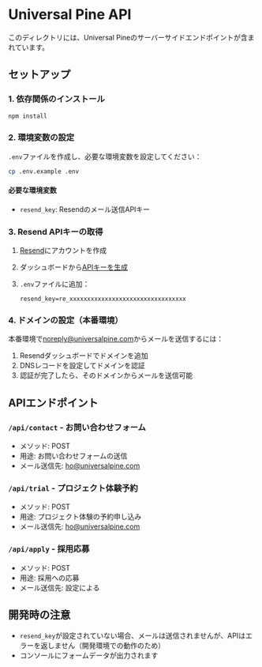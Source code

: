 # Universal Pine API

このディレクトリには、Universal Pineのサーバーサイドエンドポイントが含まれています。

## セットアップ

### 1. 依存関係のインストール

```bash
npm install
```

### 2. 環境変数の設定

`.env`ファイルを作成し、必要な環境変数を設定してください：

```bash
cp .env.example .env
```

#### 必要な環境変数

- `resend_key`: Resendのメール送信APIキー

### 3. Resend APIキーの取得

1. [Resend](https://resend.com/)にアカウントを作成
2. ダッシュボードから[APIキーを生成](https://resend.com/api-keys)
3. `.env`ファイルに追加：

   ```
   resend_key=re_xxxxxxxxxxxxxxxxxxxxxxxxxxxxxxxxx
   ```

### 4. ドメインの設定（本番環境）

本番環境で<noreply@universalpine.com>からメールを送信するには：

1. Resendダッシュボードでドメインを追加
2. DNSレコードを設定してドメインを認証
3. 認証が完了したら、そのドメインからメールを送信可能

## APIエンドポイント

### `/api/contact` - お問い合わせフォーム

- メソッド: POST
- 用途: お問い合わせフォームの送信
- メール送信先: <ho@universalpine.com>

### `/api/trial` - プロジェクト体験予約

- メソッド: POST
- 用途: プロジェクト体験の予約申し込み
- メール送信先: <ho@universalpine.com>

### `/api/apply` - 採用応募

- メソッド: POST
- 用途: 採用への応募
- メール送信先: 設定による

## 開発時の注意

- `resend_key`が設定されていない場合、メールは送信されませんが、APIはエラーを返しません（開発環境での動作のため）
- コンソールにフォームデータが出力されます
